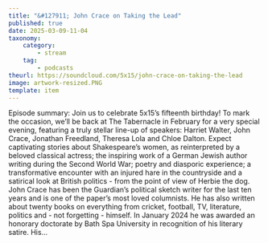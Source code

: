 ```yaml
---
title: "&#127911; John Crace on Taking the Lead"
published: true
date: 2025-03-09-11-04
taxonomy:
    category:
        - stream
    tag:
        - podcasts
theurl: https://soundcloud.com/5x15/john-crace-on-taking-the-lead
image: artwork-resized.PNG
template: item
---
```


Episode summary: Join us to celebrate 5x15&rsquo;s fifteenth birthday! To mark the occasion, we&rsquo;ll be back at The Tabernacle in February for a very special evening, featuring a truly stellar line-up of speakers: Harriet Walter, John Crace, Jonathan Freedland, Theresa Lola and Chloe Dalton. Expect captivating stories about Shakespeare&rsquo;s women, as reinterpreted by a beloved classical actress; the inspiring work of a German Jewish author writing during the Second World War; poetry and diasporic experience; a transformative encounter with an injured hare in the countryside and a satirical look at British politics - from the point of view of Herbie the dog. John Crace has been the Guardian&rsquo;s political sketch writer for the last ten years and is one of the paper&rsquo;s most loved columnists. He has also written about twenty books on everything from cricket, football, TV, literature, politics and - not forgetting - himself. In January 2024 he was awarded an honorary doctorate by Bath Spa University in recognition of his literary satire. His&hellip;
